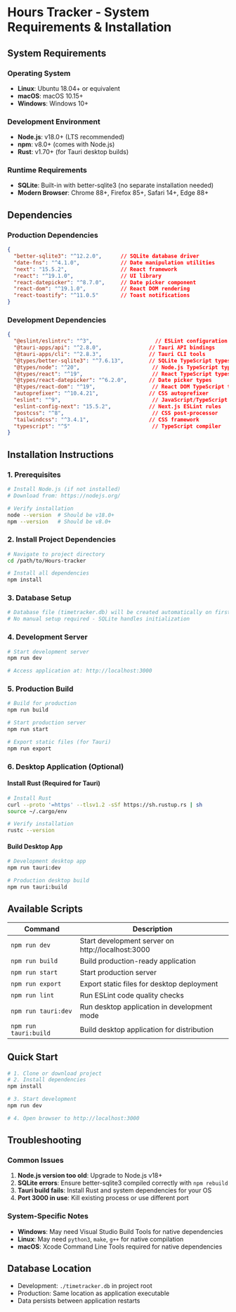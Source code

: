 # Hours Tracker - System Requirements & Installation

## System Requirements

### Operating System
- **Linux**: Ubuntu 18.04+ or equivalent
- **macOS**: macOS 10.15+  
- **Windows**: Windows 10+

### Development Environment
- **Node.js**: v18.0+ (LTS recommended)
- **npm**: v8.0+ (comes with Node.js)
- **Rust**: v1.70+ (for Tauri desktop builds)

### Runtime Requirements
- **SQLite**: Built-in with better-sqlite3 (no separate installation needed)
- **Modern Browser**: Chrome 88+, Firefox 85+, Safari 14+, Edge 88+

## Dependencies

### Production Dependencies
```json
{
  "better-sqlite3": "^12.2.0",      // SQLite database driver
  "date-fns": "^4.1.0",             // Date manipulation utilities
  "next": "15.5.2",                 // React framework
  "react": "^19.1.0",               // UI library
  "react-datepicker": "^8.7.0",     // Date picker component
  "react-dom": "^19.1.0",           // React DOM rendering
  "react-toastify": "^11.0.5"       // Toast notifications
}
```

### Development Dependencies
```json
{
  "@eslint/eslintrc": "^3",                    // ESLint configuration
  "@tauri-apps/api": "^2.8.0",               // Tauri API bindings
  "@tauri-apps/cli": "^2.8.3",               // Tauri CLI tools
  "@types/better-sqlite3": "^7.6.13",        // SQLite TypeScript types
  "@types/node": "^20",                       // Node.js TypeScript types
  "@types/react": "^19",                      // React TypeScript types
  "@types/react-datepicker": "^6.2.0",       // Date picker types
  "@types/react-dom": "^19",                  // React DOM TypeScript types
  "autoprefixer": "^10.4.21",                // CSS autoprefixer
  "eslint": "^9",                             // JavaScript/TypeScript linter
  "eslint-config-next": "15.5.2",            // Next.js ESLint rules
  "postcss": "^8",                            // CSS post-processor
  "tailwindcss": "^3.4.1",                   // CSS framework
  "typescript": "^5"                          // TypeScript compiler
}
```

## Installation Instructions

### 1. Prerequisites
```bash
# Install Node.js (if not installed)
# Download from: https://nodejs.org/

# Verify installation
node --version  # Should be v18.0+
npm --version   # Should be v8.0+
```

### 2. Install Project Dependencies
```bash
# Navigate to project directory
cd /path/to/Hours-tracker

# Install all dependencies
npm install
```

### 3. Database Setup
```bash
# Database file (timetracker.db) will be created automatically on first run
# No manual setup required - SQLite handles initialization
```

### 4. Development Server
```bash
# Start development server
npm run dev

# Access application at: http://localhost:3000
```

### 5. Production Build
```bash
# Build for production
npm run build

# Start production server
npm run start

# Export static files (for Tauri)
npm run export
```

### 6. Desktop Application (Optional)

#### Install Rust (Required for Tauri)
```bash
# Install Rust
curl --proto '=https' --tlsv1.2 -sSf https://sh.rustup.rs | sh
source ~/.cargo/env

# Verify installation
rustc --version
```

#### Build Desktop App
```bash
# Development desktop app
npm run tauri:dev

# Production desktop build
npm run tauri:build
```

## Available Scripts

| Command | Description |
|---------|-------------|
| `npm run dev` | Start development server on http://localhost:3000 |
| `npm run build` | Build production-ready application |
| `npm run start` | Start production server |
| `npm run export` | Export static files for desktop deployment |
| `npm run lint` | Run ESLint code quality checks |
| `npm run tauri:dev` | Run desktop application in development mode |
| `npm run tauri:build` | Build desktop application for distribution |

## Quick Start
```bash
# 1. Clone or download project
# 2. Install dependencies
npm install

# 3. Start development
npm run dev

# 4. Open browser to http://localhost:3000
```

## Troubleshooting

### Common Issues
1. **Node.js version too old**: Upgrade to Node.js v18+
2. **SQLite errors**: Ensure better-sqlite3 compiled correctly with `npm rebuild`
3. **Tauri build fails**: Install Rust and system dependencies for your OS
4. **Port 3000 in use**: Kill existing process or use different port

### System-Specific Notes
- **Windows**: May need Visual Studio Build Tools for native dependencies
- **Linux**: May need `python3`, `make`, `g++` for native compilation
- **macOS**: Xcode Command Line Tools required for native dependencies

## Database Location
- Development: `./timetracker.db` in project root
- Production: Same location as application executable
- Data persists between application restarts